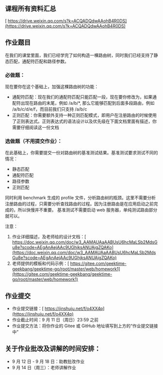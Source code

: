 ## 课程所有资料汇总

[ https://drive.weixin.qq.com/s?k=ACQADQdwAAohB4R0DS](https://drive.weixin.qq.com/s?k=ACQADQdwAAohB4R0DS)



## 作业题目

在我们的课堂里面，我们已经学完了如何构造一棵路由树，同时我们已经支持了静态匹配，通配符匹配和路径参数。

### 必做题：

现在要你在这个基础上，加强这棵路由树的功能：

- 通配符匹配：现在我们的通配符匹配只能匹配一段，现在要你修改为，如果通配符出现在路由的末尾，例如 /a/b/*, 那么它能够匹配到后面多段路由，例如 /a/b/c/d/e/f，而目前我们只支持 /a/b/c
- 正则匹配：你需要额外支持一种正则匹配模式，即用户在注册路由的时候使用了正则表达式。正则表达式的语法设计以及优先级在下面文档里面有描述，你需要仔细阅读这一份文档

### 选做题（不用提交作业）：

在此基础上，你需要提交一份对路由树的基准测试结果。基准测试要求测试不同的情况：

- 静态匹配
- 通配符匹配
- 路径参数
- 正则匹配

同时利用 benchmark 生成的 profile 文件，分析路由树的瓶颈。这里不需要分析注册路由的过程，只需要分析查找路由的过程。因为注册路由是在应用启动之前完成的，所以快慢并不重要。
基准测试不需要启动 web 服务器，单纯测试路由部分就可以。

注意：

1. 作业详细描述，及老师给的设计文档：[ https://doc.weixin.qq.com/doc/w3_AAMAUAaAABUsU6hcMaLSb2MdsGu8e?scode=AEgAnAejAAc9UGhjksANUAjgZQAKo](https://doc.weixin.qq.com/doc/w3_AAMAUAaAABUsU6hcMaLSb2MdsGu8e?scode=AEgAnAejAAc9UGhjksANUAjgZQAKo)
2. 老师提供的模板和代码示例：[ https://gitee.com/geektime-geekbang/geektime-go/root/master/web/homework1](https://gitee.com/geektime-geekbang/geektime-go/root/master/web/homework1)

## 作业提交

- 作业提交链接：[ https://jinshuju.net/f/o4XX4p](https://jinshuju.net/f/o4XX4p)
- 作业截止时间：9 月 11 日（周日）23:59 之前
- 作业提交方法：将你作业的 Gitee 或 GitHub 地址填写到上方的“作业提交链接中”

## 关于作业批改及讲解的时间安排：

- 9 月 12 日 - 9 月 18 日：助教批改作业
- 9 月 14 日（周三）：老师讲解作业